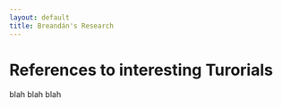 ```yaml
---
layout: default
title: Breandán's Research
---
```


# References to interesting Turorials

blah blah blah

